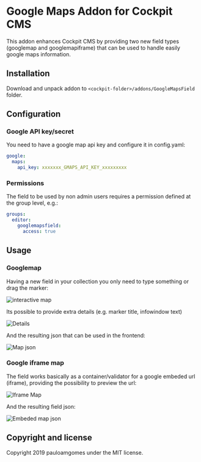 # Google Maps Addon for Cockpit CMS

This addon enhances Cockpit CMS by providing two new field types (googlemap and googlemapiframe) that can be used to handle easily google maps information.

## Installation

Download and unpack addon to `<cockpit-folder>/addons/GoogleMapsField` folder.

## Configuration

### Google API key/secret

You need to have a google map api key and configure it in config.yaml:

```yaml
google:
  maps:
    api_key: xxxxxxx_GMAPS_API_KEY_xxxxxxxxx
```

### Permissions

The field to be used by non admin users requires a permission defined at the group level, e.g.:

```yaml
groups:
  editor:
    googlemapsfield:
      access: true
```

## Usage

### Googlemap

Having a new field in your collection you only need to type something or drag the marker:

![interactive map](https://monosnap.com/image/ky2ZnnYRndDMmtq9hG0xKm5pbABM1J)

Its possible to provide extra details (e.g. marker title, infowindow text)

![Details](https://monosnap.com/image/R1GVPLCkKJpduCjEK5HqRwpv8yQPlk)

And the resulting json that can be used in the frontend:

![Map json](https://monosnap.com/image/pu6ndMMRb6L8Nob7pit9NH68An9KbU)

### Google iframe map

The field works basically as a container/validator for a google embeded url (iframe), providing the possibility to preview the url:

![Iframe Map](https://monosnap.com/image/wG3fjAKz1eEifMKpuImvaHlnGa68CP)

And the resulting field json:

![Embeded map json](https://monosnap.com/image/eYgAVRMy7HCB7jPH8FJBXyHrwNinpA)

## Copyright and license

Copyright 2019 pauloamgomes under the MIT license.
